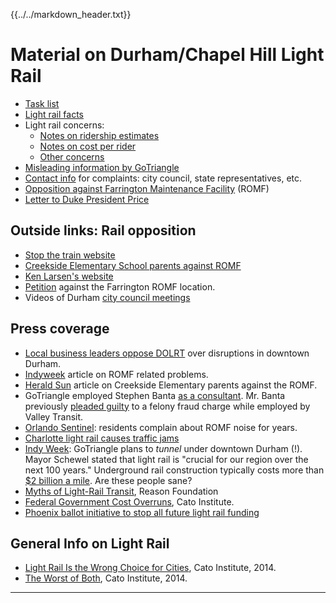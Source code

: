 {{../../markdown_header.txt}}

# Material on Durham/Chapel Hill Light Rail

* [Task list](https://docs.google.com/document/d/1cB0eMeuEHsWg5tfPmaf2V4ImBi_xTt5SyD_31AhMm9E/edit?usp=sharing)
* [Light rail facts](rail_facts.html)
* Light rail concerns:
	* [Notes on ridership estimates](ridership.html)
	* [Notes on cost per rider](cost.html)
	* [Other concerns](other_concerns.html)
* [Misleading information by GoTriangle](deception_summary.html)
* [Contact info](contact_info.html) for complaints: city council, state representatives, etc.
* [Opposition against Farrington Maintenance Facility](romf.html) (ROMF)
* [Letter to Duke President Price](duke_letter.html)

## Outside links: Rail opposition

* [Stop the train website](https://stopthetrain.org/)
* [Creekside Elementary School parents against ROMF](https://creeksiderailyard.net/)
* [Ken Larsen's website](http://kenlarsennc.com/DOLRT101.htm)
* [Petition](http://chng.it/w9vBxVjwhD) against the Farrington ROMF location.
* Videos of Durham [city council meetings](https://www.youtube.com/playlist?list=PLLeX6M8cvLwPpqMIIgToUjvmguXQ_scoc)

## Press coverage

* [Local business leaders oppose DOLRT](https://www.newsobserver.com/news/local/article222298455.html) over disruptions in downtown Durham.
* [Indyweek](https://indyweek.com/news/durham/gotriangle-light-rail-southwest-durham-romf/) article on ROMF related problems.
* [Herald Sun](https://www.heraldsun.com/news/local/article222245295.html) article on Creekside Elementary parents against the ROMF.
* GoTriangle employed Stephen Banta [as a consultant](https://www.newsobserver.com/news/local/article222333340.html). Mr. Banta previously [pleaded guilty](https://www.usnews.com/news/best-states/arizona/articles/2018-09-10/former-ceo-of-transit-system-pleads-guilty-to-fraud-charge) to a felony fraud charge while employed by Valley Transit.
* [Orlando Sentinel](https://www.orlandosentinel.com/news/breaking-news/os-sunrail-noise-sanford-residents-20150709-story.html): residents complain about ROMF noise for years.
* [Charlotte light rail causes traffic jams](http://www.wfae.org/post/light-rail-extension-backs-traffic-city-takes-action)
* [Indy Week](https://indyweek.com/news/durham/gotriangle-proposes-to-tunnel-light-rail-under-downtown-durh/): GoTriangle plans to *tunnel* under downtown Durham (!). Mayor Schewel stated that light rail is "crucial for our region over the next 100 years." Underground rail construction typically costs more than [$2 billion a mile](https://www.nytimes.com/2018/03/28/nyregion/new-york-subway-construction-costs-congress.html). Are these people sane?
* [Myths of Light-Rail Transit](https://reason.org/wp-content/uploads/files/760155cae7ee4c80205854259f5c669a.pdf), Reason Foundation
* [Federal Government Cost Overruns](https://object.cato.org/sites/cato.org/files/pubs/pdf/tbb-72.pdf), Cato Institute.
* [Phoenix ballot initiative to stop all future light rail funding](https://www.azcentral.com/story/news/local/phoenix/2018/11/28/phoenix-voters-decide-future-light-rail-election-building-better-phoenix-sales-tax-transportation/2127960002/)

## General Info on Light Rail

* [Light Rail Is the Wrong Choice for Cities](https://www.cato.org/publications/commentary/light-rail-wrong-choice-cities), Cato Institute, 2014.
* [The Worst of Both](https://object.cato.org/sites/cato.org/files/pubs/pdf/pa750_web_1.pdf), Cato Institute, 2014.

-----------